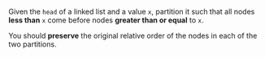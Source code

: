 Given the `head` of a linked list and a value `x`, partition it such that all nodes **less than**
`x` come before nodes **greater than or equal** to `x`.

You should **preserve** the original relative order of the nodes in each of the two partitions.

